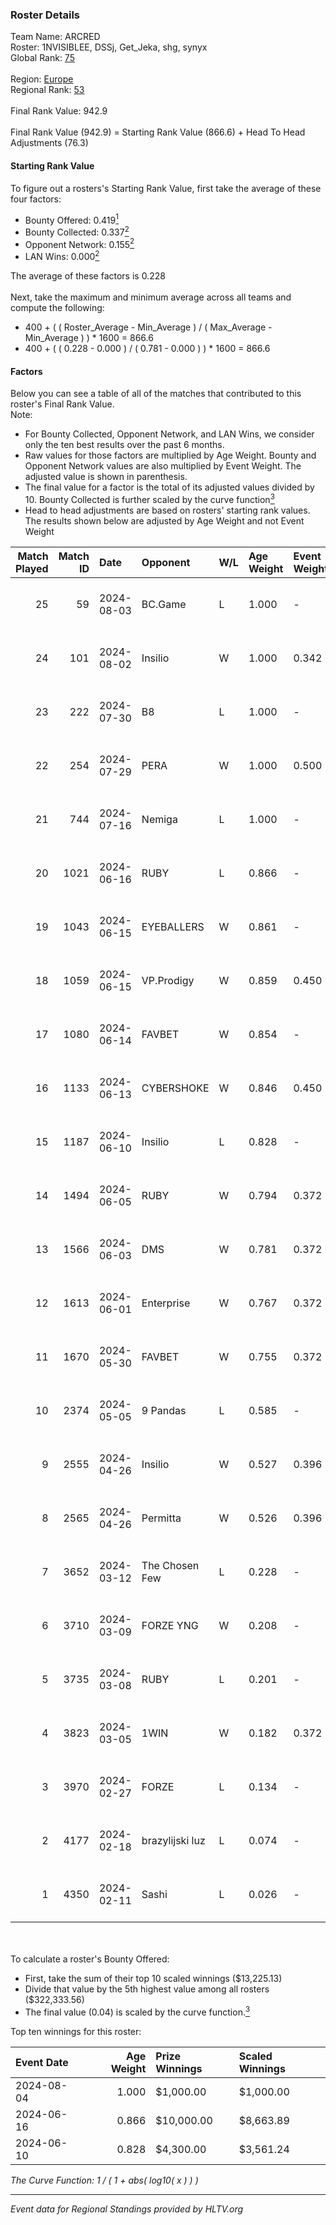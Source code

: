 ### Roster Details<br />
Team Name: ARCRED<br />
Roster: 1NVISIBLEE, DSSj, Get_Jeka, shg, synyx<br />
Global Rank: [75](../standings_global.md)<br />
<br />
Region: [Europe]( ../standings_europe.md)<br />
Regional Rank: [53]( ../standings_europe.md)<br />
<br />
Final Rank Value:  942.9<br />
<br />
Final Rank Value (942.9) = Starting Rank Value (866.6) + Head To Head Adjustments (76.3)<br />

#### Starting Rank Value<br />
To figure out a rosters's Starting Rank Value, first take the average of these four factors:<br />
- Bounty Offered: 0.419[<sup>1</sup>](#table2)
- Bounty Collected: 0.337[<sup>2</sup>](#table1)
- Opponent Network: 0.155[<sup>2</sup>](#table1)
- LAN Wins: 0.000[<sup>2</sup>](#table1)

The average of these factors is 0.228<br />
<br />
Next, take the maximum and minimum average across all teams and compute the following:<br />
- 400 + ( ( Roster_Average - Min_Average ) / ( Max_Average - Min_Average ) ) * 1600 = 866.6
- 400 + ( ( 0.228 - 0.000 ) / ( 0.781 - 0.000 ) ) * 1600 = 866.6


#### Factors<br />
Below you can see a table of all of the matches that contributed to this roster's Final Rank Value.<br />
Note:<br />

- For Bounty Collected, Opponent Network, and LAN Wins, we consider only the ten best results over the past 6 months.
- Raw values for those factors are multiplied by Age Weight. Bounty and Opponent Network values are also multiplied by Event Weight. The adjusted value is shown in parenthesis.
- The final value for a factor is the total of its adjusted values divided by 10. Bounty Collected is further scaled by the curve function[<sup>3</sup>](#curveFunction)
- Head to head adjustments are based on rosters' starting rank values. The results shown below are adjusted by Age Weight and not Event Weight
<span id="table1"></span><br />


| Match Played | Match ID | Date       | Opponent        | W/L | Age Weight | Event Weight | Bounty Collected | Opponent Network | LAN Wins  | H2H Adj. | Roster                                 |
| -: | -: | :- | :- | :- | :- | :- | :- | :- | :- | -: | :- |
|           25 |       59 | 2024-08-03 | BC.Game         | L   | 1.000      | -            | -                | -                | -         |   -16.73 | 1NVISIBLEE, DSSj, Get_Jeka, shg, synyx |
|           24 |      101 | 2024-08-02 | Insilio         | W   | 1.000      | 0.342        | 0.023 (0.008)    | 0.559 (0.192)    | 0 (0.000) |    15.33 | 1NVISIBLEE, DSSj, Get_Jeka, shg, synyx |
|           23 |      222 | 2024-07-30 | B8              | L   | 1.000      | -            | -                | -                | -         |    -7.58 | 1NVISIBLEE, DSSj, Get_Jeka, shg, synyx |
|           22 |      254 | 2024-07-29 | PERA            | W   | 1.000      | 0.500        | 0.048 (0.024)    | 0.451 (0.226)    | 0 (0.000) |    16.53 | 1NVISIBLEE, DSSj, Get_Jeka, shg, synyx |
|           21 |      744 | 2024-07-16 | Nemiga          | L   | 1.000      | -            | -                | -                | -         |    -6.38 | 1NVISIBLEE, DSSj, Get_Jeka, shg, synyx |
|           20 |     1021 | 2024-06-16 | RUBY            | L   | 0.866      | -            | -                | -                | -         |   -15.80 | 1NVISIBLEE, DSSj, Get_Jeka, shg, synyx |
|           19 |     1043 | 2024-06-15 | EYEBALLERS      | W   | 0.861      | -            | -                | -                | 0 (0.000) |    11.05 | 1NVISIBLEE, DSSj, Get_Jeka, shg, synyx |
|           18 |     1059 | 2024-06-15 | VP.Prodigy      | W   | 0.859      | 0.450        | 0.025 (0.010)    | 0.398 (0.154)    | 0 (0.000) |    11.98 | 1NVISIBLEE, DSSj, Get_Jeka, shg, synyx |
|           17 |     1080 | 2024-06-14 | FAVBET          | W   | 0.854      | -            | -                | -                | 0 (0.000) |    10.12 | 1NVISIBLEE, DSSj, Get_Jeka, shg, synyx |
|           16 |     1133 | 2024-06-13 | CYBERSHOKE      | W   | 0.846      | 0.450        | 0.039 (0.015)    | 0.351 (0.133)    | 0 (0.000) |    12.24 | 1NVISIBLEE, DSSj, Get_Jeka, shg, synyx |
|           15 |     1187 | 2024-06-10 | Insilio         | L   | 0.828      | -            | -                | -                | -         |   -10.80 | 1NVISIBLEE, DSSj, Get_Jeka, shg, synyx |
|           14 |     1494 | 2024-06-05 | RUBY            | W   | 0.794      | 0.372        | 0.095 (0.028)    | 0.499 (0.147)    | 0 (0.000) |    12.97 | 1NVISIBLEE, DSSj, Get_Jeka, shg, synyx |
|           13 |     1566 | 2024-06-03 | DMS             | W   | 0.781      | 0.372        | -                | 0.444 (0.129)    | 0 (0.000) |    15.24 | 1NVISIBLEE, DSSj, Get_Jeka, shg, synyx |
|           12 |     1613 | 2024-06-01 | Enterprise      | W   | 0.767      | 0.372        | 0.039 (0.011)    | 0.624 (0.178)    | 0 (0.000) |    13.02 | 1NVISIBLEE, DSSj, Get_Jeka, shg, synyx |
|           11 |     1670 | 2024-05-30 | FAVBET          | W   | 0.755      | 0.372        | 0.003 (0.001)    | 0.338 (0.095)    | 0 (0.000) |     9.18 | 1NVISIBLEE, DSSj, Get_Jeka, shg, synyx |
|           10 |     2374 | 2024-05-05 | 9 Pandas        | L   | 0.585      | -            | -                | -                | -         |    -6.35 | 1NVISIBLEE, DSSj, Get_Jeka, shg, synyx |
|            9 |     2555 | 2024-04-26 | Insilio         | W   | 0.527      | 0.396        | 0.023 (0.005)    | 0.559 (0.117)    | -         |     9.55 | 1NVISIBLEE, DSSj, Get_Jeka, shg, synyx |
|            8 |     2565 | 2024-04-26 | Permitta        | W   | 0.526      | 0.396        | 0.024 (0.005)    | 0.873 (0.182)    | -         |    10.40 | 1NVISIBLEE, DSSj, Get_Jeka, shg, synyx |
|            7 |     3652 | 2024-03-12 | The Chosen Few  | L   | 0.228      | -            | -                | -                | -         |    -5.30 | 1NVISIBLEE, DSSj, Get_Jeka, shg, synyx |
|            6 |     3710 | 2024-03-09 | FORZE YNG       | W   | 0.208      | -            | -                | -                | -         |     0.45 | 1NVISIBLEE, DSSj, Get_Jeka, shg, synyx |
|            5 |     3735 | 2024-03-08 | RUBY            | L   | 0.201      | -            | -                | -                | -         |    -2.67 | 1NVISIBLEE, DSSj, Get_Jeka, shg, synyx |
|            4 |     3823 | 2024-03-05 | 1WIN            | W   | 0.182      | 0.372        | 0.033 (0.002)    | -                | -         |     3.37 | 1NVISIBLEE, DSSj, Get_Jeka, shg, synyx |
|            3 |     3970 | 2024-02-27 | FORZE           | L   | 0.134      | -            | -                | -                | -         |    -2.00 | 1NVISIBLEE, DSSj, Get_Jeka, shg, synyx |
|            2 |     4177 | 2024-02-18 | brazylijski luz | L   | 0.074      | -            | -                | -                | -         |    -1.40 | 1NVISIBLEE, DSSj, Get_Jeka, shg, synyx |
|            1 |     4350 | 2024-02-11 | Sashi           | L   | 0.026      | -            | -                | -                | -         |    -0.13 | 1NVISIBLEE, DSSj, Get_Jeka, shg, synyx |

<br />
<span id="table2"></span><br />
To calculate a roster's Bounty Offered:<br />

- First, take the sum of their top 10 scaled winnings ($13,225.13)
- Divide that value by the 5th highest value among all rosters ($322,333.56)
- The final value (0.04) is scaled by the curve function.[<sup>3</sup>](#curveFunction)

Top ten winnings for this roster:<br />

| Event Date | Age Weight | Prize Winnings | Scaled Winnings |
| :- | -: | :- | :- |
| 2024-08-04 |      1.000 | $1,000.00      | $1,000.00       |
| 2024-06-16 |      0.866 | $10,000.00     | $8,663.89       |
| 2024-06-10 |      0.828 | $4,300.00      | $3,561.24       |


<span id="curveFunction"></span>_The Curve Function: 1 / ( 1 + abs( log10( x ) ) )_<br />

---
_Event data for Regional Standings provided by HLTV.org_<br />
